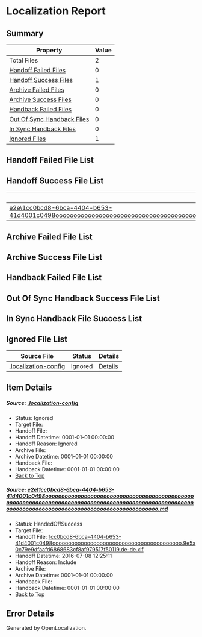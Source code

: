 # <a name='report-top'></a> Localization Report

## Summary
 Property | Value 
 -------- | ----- 
 Total Files | 2
[ Handoff Failed Files ](#handoff-failed-list)| 0
[ Handoff Success Files ](#handoff-success-list)| 1
[ Archive Failed Files ](#archive-failed-list)| 0
[ Archive Success Files ](#archive-success-list)| 0
[ Handback Failed Files ](#handback-failed-list)| 0
[ Out Of Sync Handback Files ](#outofsync-handback-success-list)| 0
[ In Sync Handback Files ](#insync-handback-success-list)| 0
[ Ignored Files ](#ignored-list)| 1

## <a name='handoff-failed-list'></a> Handoff Failed File List

## <a name='handoff-success-list'></a> Handoff Success File List
 Source File | Status | Details 
 ----------- | ------ | ------- 
 [e2e\1cc0bcd8-6bca-4404-b653-41d4001c0498ooooooooooooooooooooooooooooooooooooooooooooooooooooooooooooooooooooooooooooooooooooooooooooooooooooooooooooooooooooooooooooooooooooooooooooooooooooooo.md](https://github.com/OpenLocalizationTestOrg/oltest/blob/c13fa89c17552a2ddc9204e22a6acf7f694f6126/e2e/1cc0bcd8-6bca-4404-b653-41d4001c0498ooooooooooooooooooooooooooooooooooooooooooooooooooooooooooooooooooooooooooooooooooooooooooooooooooooooooooooooooooooooooooooooooooooooooooooooooooooooo.md) | HandedOffSuccess | [Details](#0addef6551a1d464eab2d5623b7455dbfca5314d1)

## <a name='archive-failed-list'></a> Archive Failed File List

## <a name='archive-success-list'></a> Archive Success File List

## <a name='handback-failed-list'></a> Handback Failed File List

## <a name='outofsync-handback-success-list'></a> Out Of Sync Handback Success File List

## <a name='insync-handback-success-list'></a> In Sync Handback File Success List

## <a name='ignored-list'></a> Ignored File List
 Source File | Status | Details 
 ----------- | ------ | ------- 
 [.localization-config](https://github.com/OpenLocalizationTestOrg/oltest/blob/c13fa89c17552a2ddc9204e22a6acf7f694f6126/.localization-config) | Ignored | [Details](#3d4f252ac210baf56311d7e97dcc2db10974dbd20)

## Item Details
##### <a name='3d4f252ac210baf56311d7e97dcc2db10974dbd20'></a> Source: [.localization-config](https://github.com/OpenLocalizationTestOrg/oltest/blob/c13fa89c17552a2ddc9204e22a6acf7f694f6126/.localization-config)
* Status: Ignored
* Target File: 
* Handoff File: 
* Handoff Datetime: 0001-01-01 00:00:00
* Handoff Reason: Ignored
* Archive File: 
* Archive Datetime: 0001-01-01 00:00:00
* Handback File: 
* Handback Datetime: 0001-01-01 00:00:00
* [Back to Top](#report-top)

##### <a name='0addef6551a1d464eab2d5623b7455dbfca5314d1'></a> Source: [e2e\1cc0bcd8-6bca-4404-b653-41d4001c0498ooooooooooooooooooooooooooooooooooooooooooooooooooooooooooooooooooooooooooooooooooooooooooooooooooooooooooooooooooooooooooooooooooooooooooooooooooooooo.md](https://github.com/OpenLocalizationTestOrg/oltest/blob/c13fa89c17552a2ddc9204e22a6acf7f694f6126/e2e/1cc0bcd8-6bca-4404-b653-41d4001c0498ooooooooooooooooooooooooooooooooooooooooooooooooooooooooooooooooooooooooooooooooooooooooooooooooooooooooooooooooooooooooooooooooooooooooooooooooooooooo.md)
* Status: HandedOffSuccess
* Target File: 
* Handoff File: [1cc0bcd8-6bca-4404-b653-41d4001c0498ooooooooooooooooooooooooooooooooooooooooo.9e5a0c79e9dfaafd6868683cf8af979517f50119.de-de.xlf](https://github.com/OpenLocalizationTestOrg/olhandoff-e2e/blob/89030bba7ae4145f69963e3d198a00cc0154577c/ol-handoff/OpenLocalizationTestOrg/oltest-dede-fly/ci/ht/1cc0bcd8-6bca-4404-b653-41d4001c0498ooooooooooooooooooooooooooooooooooooooooo.9e5a0c79e9dfaafd6868683cf8af979517f50119.de-de.xlf)
* Handoff Datetime: 2016-07-08 12:25:11
* Handoff Reason: Include
* Archive File: 
* Archive Datetime: 0001-01-01 00:00:00
* Handback File: 
* Handback Datetime: 0001-01-01 00:00:00
* [Back to Top](#report-top)


## Error Details

Generated by OpenLocalization.
